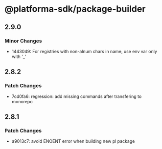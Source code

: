 # @platforma-sdk/package-builder

## 2.9.0

### Minor Changes

- 1443049: For registries with non-alnum chars in name, use env var only with '\_'

## 2.8.2

### Patch Changes

- 7cd0fa6: regression: add missing commands after transfering to monorepo

## 2.8.1

### Patch Changes

- a9013c7: avoid ENOENT error when building new pl package
